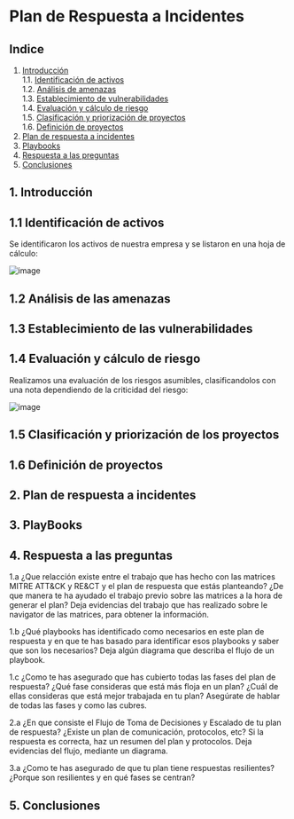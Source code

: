 # Plan de Respuesta a Incidentes
## Indice
1. [Introducción](#introduccion)  
    1.1. [Identificación de activos](#identificación-de-activos)  
    1.2. [Análisis de amenazas](#análisis-de-amenazas)  
    1.3. [Establecimiento de vulnerabilidades](#establecimiento-de-vulnerabilidades)  
    1.4. [Evaluación y cálculo de riesgo](#evaluación-y-cálculo-de-riesgo)  
    1.5. [Clasificación y priorización de proyectos](#clasificación-y-priorización-de-proyectos)  
    1.6. [Definición de proyectos](#definicion-de-proyectos)  
3. [Plan de respuesta a incidentes](#plan-de-respuesta-a-incidentes)
4. [Playbooks](#playbooks)
5. [Respuesta a las preguntas](#respuesta-a-las-preguntas)
6. [Conclusiones](#conclusiones)  

## 1. Introducción <div id='introduccion' />

## 1.1 Identificación de activos <div id='identificación-de-activos' />

Se identificaron los activos de nuestra empresa y se listaron en una hoja de cálculo:

![image](https://github.com/IES-Rafael-Alberti/incident-response-plan-plantilla/assets/86500067/f3535ca0-ec36-4b63-90d5-e988b0bba964)


## 1.2 Análisis de las amenazas <div id='análisis-de-amenazas' />


## 1.3 Establecimiento de las vulnerabilidades <div id='establecimiento-de-vulnerabilidades' />



## 1.4 Evaluación y cálculo de riesgo <div id='evaluación-y-cálculo-de-riesgo' />

Realizamos una evaluación de los riesgos asumibles, clasificandolos con una nota dependiendo de la criticidad del riesgo:

![image](https://github.com/IES-Rafael-Alberti/incident-response-plan-plantilla/assets/86500067/d2b8365f-57eb-4103-bc22-71bad28bcbe3)

## 1.5 Clasificación y priorización de los proyectos <div id='clasificación-y-priorización-de-proyectos' />

 

## 1.6 Definición de proyectos <div id='definicion-de-proyectos' />



## 2. Plan de respuesta a incidentes <div id='plan-de-respuesta-a-incidentes' />
 

## 3. PlayBooks <div id='playbooks' />


## 4. Respuesta a las preguntas <div id='respuesta-a-las-preguntas' />


1.a   ¿Que relacción existe entre el trabajo que has hecho con las matrices MITRE ATT&CK y RE&CT y el plan de respuesta que estás planteando? ¿De que manera te ha ayudado el trabajo previo sobre las matrices a la hora de generar el plan? Deja evidencias del trabajo que has realizado sobre le navigator de las matrices, para obtener la información. 


1.b   ¿Qué playbooks has identificado como necesarios en este plan de respuesta y en que te has basado para identificar esos playbooks y saber que son los necesarios? Deja algún diagrama que describa el flujo de un playbook.  


1.c   ¿Como te has asegurado que has cubierto todas las fases del plan de respuesta? ¿Qué fase consideras que está más floja en un plan? ¿Cuál de ellas consideras que está mejor trabajada en tu plan? Asegúrate de hablar de todas las fases y como las cubres. 



2.a   ¿En que consiste el Flujo de Toma de Decisiones y Escalado de tu plan de respuesta? ¿Existe un plan de comunicación, protocolos, etc? Si la respuesta es correcta, haz un resumen del plan y protocolos. Deja evidencias del flujo, mediante un diagrama. 



3.a  ¿Como te has asegurado de que tu plan tiene respuestas resilientes? ¿Porque son resilientes y en qué fases se centran?


## 5. Conclusiones <div id='conclusiones' />
